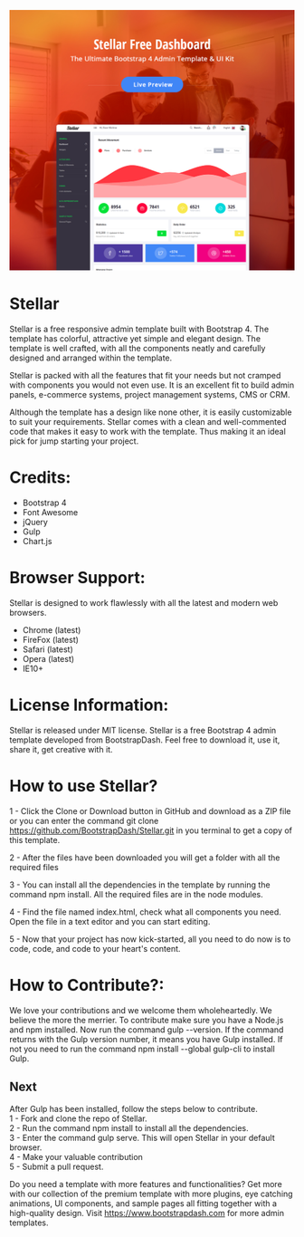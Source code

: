 <a href="http://www.bootstrapdash.com/demo/stellar-admin-free/jquery/" target="_blank"><img src="screenshot.jpg"></a>

<h1>Stellar</h1>
Stellar is a free responsive admin template built with Bootstrap 4. The template has colorful, attractive yet simple and elegant design. The template is well crafted, with all the components neatly and carefully designed and arranged within the template.

Stellar is packed with all the features that fit your needs but not cramped with components you would not even use. It is an excellent fit to build admin panels, e-commerce systems,  project management systems, CMS or CRM.

Although the template has a design like none other, it is easily customizable to suit your requirements. Stellar comes with a clean and well-commented code that makes it easy to work with the template. Thus making it an ideal pick for jump starting your project.


<h1>Credits:</h1>

- Bootstrap 4
- Font Awesome
- jQuery
- Gulp
- Chart.js

<h1>Browser Support:</h1>

Stellar is designed to work flawlessly with all the latest and modern web browsers.

- Chrome (latest)
- FireFox (latest)
- Safari (latest)
- Opera (latest)
- IE10+  

<h1>License Information:</h1>


Stellar is released under MIT license. Stellar is a free Bootstrap 4 admin template developed from BootstrapDash. Feel free to download it, use it, share it, get creative with it.

<h1>How to use Stellar?</h1>


1 - Click the Clone or Download button in GitHub and download as a ZIP file or you can enter the command git clone https://github.com/BootstrapDash/Stellar.git in you terminal to get a copy of this template.

2 - After the files have been downloaded you will get a folder with all the required files

3 - You can install all the dependencies in the template by running the command npm install. All the required files are in the node modules.

4 - Find the file named index.html, check what all components you need. Open the file in a text editor and you can start editing.

5 - Now that your project has now kick-started, all you need to do now is to code, code, and code to your heart's content.

<h1>How to Contribute?:</h1>


We love your contributions and we welcome them wholeheartedly. We believe the more the merrier.
To contribute make sure you have a Node.js and npm installed. Now run the command gulp --version. If the command returns with the Gulp version number, it means you have Gulp installed. If not you need to run the command npm install --global gulp-cli to install Gulp.

<h2>Next</h2>

After Gulp has been installed, follow the steps below to contribute.
  <br>
	1 - Fork and clone the repo of Stellar.
  <br>
	2 - Run the command npm install to install all the dependencies.
  <br>
	3 - Enter the command gulp serve. This will open Stellar in your default browser.
  <br>
	4 - Make your valuable contribution
  <br>
	5 - Submit a pull request.


Do you need a template with more features and functionalities? Get more with our collection of the premium template with more plugins, eye catching animations, UI components, and sample pages all fitting together with a high-quality design.
Visit
  <a href="https://www.bootstrapdash.com" target="_blank">https://www.bootstrapdash.com</a> for more admin templates.
